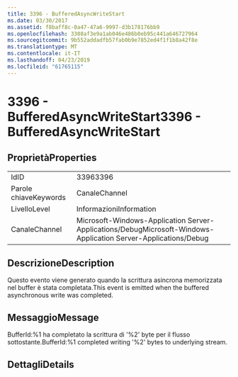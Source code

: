 ```yaml
---
title: 3396 - BufferedAsyncWriteStart
ms.date: 03/30/2017
ms.assetid: f8baff8c-0a47-47a6-9997-d3b178176bb9
ms.openlocfilehash: 3308af3e9a1ab046e486b0eb95c441a646727964
ms.sourcegitcommit: 9b552addadfb57fab0b9e7852ed4f1f1b8a42f8e
ms.translationtype: MT
ms.contentlocale: it-IT
ms.lasthandoff: 04/23/2019
ms.locfileid: "61765115"
---
```

# <a name="3396---bufferedasyncwritestart"></a><span data-ttu-id="8af7a-102">3396 - BufferedAsyncWriteStart</span><span class="sxs-lookup"><span data-stu-id="8af7a-102">3396 - BufferedAsyncWriteStart</span></span>
## <a name="properties"></a><span data-ttu-id="8af7a-103">Proprietà</span><span class="sxs-lookup"><span data-stu-id="8af7a-103">Properties</span></span>  
  
|||  
|-|-|  
|<span data-ttu-id="8af7a-104">Id</span><span class="sxs-lookup"><span data-stu-id="8af7a-104">ID</span></span>|<span data-ttu-id="8af7a-105">3396</span><span class="sxs-lookup"><span data-stu-id="8af7a-105">3396</span></span>|  
|<span data-ttu-id="8af7a-106">Parole chiave</span><span class="sxs-lookup"><span data-stu-id="8af7a-106">Keywords</span></span>|<span data-ttu-id="8af7a-107">Canale</span><span class="sxs-lookup"><span data-stu-id="8af7a-107">Channel</span></span>|  
|<span data-ttu-id="8af7a-108">Livello</span><span class="sxs-lookup"><span data-stu-id="8af7a-108">Level</span></span>|<span data-ttu-id="8af7a-109">Informazioni</span><span class="sxs-lookup"><span data-stu-id="8af7a-109">Information</span></span>|  
|<span data-ttu-id="8af7a-110">Canale</span><span class="sxs-lookup"><span data-stu-id="8af7a-110">Channel</span></span>|<span data-ttu-id="8af7a-111">Microsoft-Windows-Application Server-Applications/Debug</span><span class="sxs-lookup"><span data-stu-id="8af7a-111">Microsoft-Windows-Application Server-Applications/Debug</span></span>|  
  
## <a name="description"></a><span data-ttu-id="8af7a-112">Descrizione</span><span class="sxs-lookup"><span data-stu-id="8af7a-112">Description</span></span>  
 <span data-ttu-id="8af7a-113">Questo evento viene generato quando la scrittura asincrona memorizzata nel buffer è stata completata.</span><span class="sxs-lookup"><span data-stu-id="8af7a-113">This event is emitted when the buffered asynchronous write was completed.</span></span>  
  
## <a name="message"></a><span data-ttu-id="8af7a-114">Messaggio</span><span class="sxs-lookup"><span data-stu-id="8af7a-114">Message</span></span>  
 <span data-ttu-id="8af7a-115">BufferId:%1 ha completato la scrittura di '%2' byte per il flusso sottostante.</span><span class="sxs-lookup"><span data-stu-id="8af7a-115">BufferId:%1 completed writing '%2' bytes to underlying stream.</span></span>  
  
## <a name="details"></a><span data-ttu-id="8af7a-116">Dettagli</span><span class="sxs-lookup"><span data-stu-id="8af7a-116">Details</span></span>
